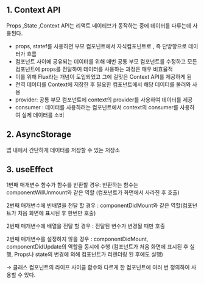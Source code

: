 ## 1. Context API

Props ,State ,Context API는 리액트 네이티브가 동작하는 중에 데이터를 다루는데 사용된다. 

- props, statef를 사용하면 부모 컴포넌트에서 자식컴포넌트로 , 즉 단방향으로 데이터가 흐름
- 컴포넌트 사이에 공유되는 데이터를 위해 매번 공통 부모 컴포넌트를 수정하고 모든 컴포넌트에 props를 전달하여 데이터를 사용하는 과정은 매우 비효율적
- 이를 위해 Flux라는 개념이 도입되었고 그에 걸맞은 Context API를 제공하게 됨
- 전역 데이터를 Context에 저장한 후 필요한 컴포넌트에서 해당 데이터를 불러와 사용
- provider: 공통 부모 컴포넌트에 context의 provider를 사용하여 데이터를 제공
- consumer : 데이터를 사용하려는 컴포넌트에서 context의 consumer를 사용하여 실제 데이터를 소비

## 2. AsyncStorage

앱 내에서 간단하게 데이터를 저장할 수 있는 저장소

## 3. useEffect

1번째 매개변수 함수가 함수를 반환할 경우: 반환하는 함수는 componentWillUnmount와 같은 역할 (컴포넌트가 화면에서 사라진 후 호출)

2번째 매개변수에 빈배열을 전달 할 경우 : componentDidMount와 같은 역할(컴포넌트가 처음 화면에 표시된 후 한번만 호출)

2번째 매개변수에 배열을 전달 할 경우 : 전달된 변수가 변경될 때만 호출

2번째 매개변수를 설정하지 않을 경우 : componentDidMount, componentDidUpdate의 역할을 동시에 수행 (컴포넌트가 처음 화면에 표시된 후 실행, Props나 state의 변경에 의해 컴포넌트가 리렌더링 된 후에도 실행)

→ 클래스 컴포넌트의 라이프 사이클 함수와 다르게 한 컴포넌트에 여러 번 정의하여 사용할 수 있다.